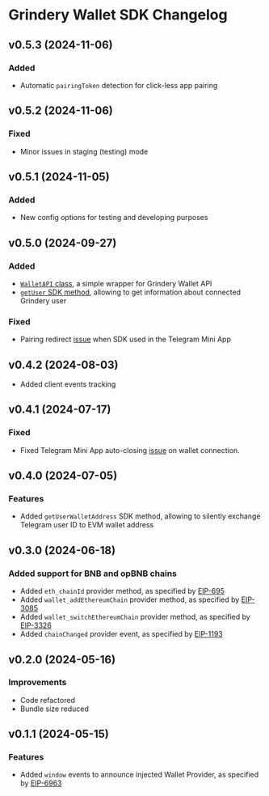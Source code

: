 # Grindery Wallet SDK Changelog

## v0.5.3 (2024-11-06)

### Added

- Automatic `pairingToken` detection for click-less app pairing

## v0.5.2 (2024-11-06)

### Fixed

- Minor issues in staging (testing) mode

## v0.5.1 (2024-11-05)

### Added

- New config options for testing and developing purposes

## v0.5.0 (2024-09-27)

### Added

- [`WalletAPI` class](https://grindery-io.github.io/grindery-wallet-sdk/classes/classes_WalletAPI.WalletAPI.html), a simple wrapper for Grindery Wallet API
- [`getUser` SDK method](https://github.com/grindery-io/grindery-wallet-sdk#getting-user-information), allowing to get information about connected Grindery user

### Fixed

- Pairing redirect [issue](https://github.com/grindery-io/grindery-wallet-sdk/issues/8) when SDK used in the Telegram Mini App

## v0.4.2 (2024-08-03)

- Added client events tracking

## v0.4.1 (2024-07-17)

### Fixed

- Fixed Telegram Mini App auto-closing [issue](https://github.com/grindery-io/grindery-wallet-sdk/issues/4) on wallet connection.

## v0.4.0 (2024-07-05)

### Features

- Added `getUserWalletAddress` SDK method, allowing to silently exchange Telegram user ID to EVM wallet address

## v0.3.0 (2024-06-18)

### Added support for BNB and opBNB chains

- Added `eth_chainId` provider method, as specified by [EIP-695](https://eips.ethereum.org/EIPS/eip-695)
- Added `wallet_addEthereumChain` provider method, as specified by [EIP-3085](https://eips.ethereum.org/EIPS/eip-3085)
- Added `wallet_switchEthereumChain` provider method, as specified by [EIP-3326](https://eips.ethereum.org/EIPS/eip-3326)
- Added `chainChanged` provider event, as specified by [EIP-1193](https://eips.ethereum.org/EIPS/eip-1193)

## v0.2.0 (2024-05-16)

### Improvements

- Code refactored
- Bundle size reduced

## v0.1.1 (2024-05-15)

### Features

- Added `window` events to announce injected Wallet Provider, as specified by [EIP-6963](https://eips.ethereum.org/EIPS/eip-6963)
